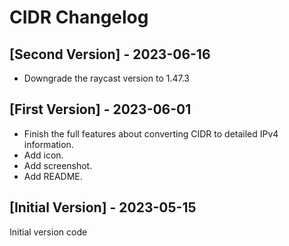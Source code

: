 # CIDR Changelog

## [Second Version] - 2023-06-16

- Downgrade the raycast version to 1.47.3

## [First Version] - 2023-06-01

- Finish the full features about converting CIDR to detailed IPv4 information.
- Add icon.
- Add screenshot.
- Add README.

## [Initial Version] - 2023-05-15

Initial version code
